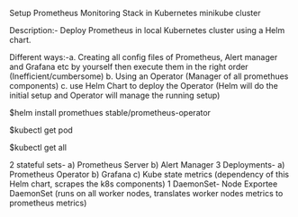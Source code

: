 Setup Prometheus Monitoring Stack in Kubernetes minikube cluster

Description:- Deploy Prometheus in local Kubernetes cluster using a Helm chart.

Different ways:-a. Creating all config files of Prometheus, Alert manager and Grafana etc by yourself then execute them in the right order         (Inefficient/cumbersome)
 b. Using an Operator (Manager of all promethues components)
 c. use Helm Chart to deploy the Operator (Helm will do the initial setup and Operator will manage the running setup)
                 
$helm install promethues stable/prometheus-operator

$kubectl get pod

$kubectl get all

2 stateful sets- a) Prometheus Server b) Alert Manager
3 Deployments- a) Prometheus Operator b) Grafana c) Kube state metrics (dependency of this Helm chart, scrapes the k8s components)
1 DaemonSet- Node Exportee DaemonSet (runs on all worker nodes, translates worker nodes metrics to prometheus metrics)
